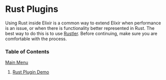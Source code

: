 # Rust Plugins

Using Rust inside Elixir is a common way to extend Elixir when performance is an issue, or when there is functionality better represented in Rust.  The best way to do this is to use [Rustler](https://github.com/rusterlium/rustler).  Before continuing, make sure you are comfortable with the process.

### Table of Contents

[Main Menu](../README.md)

1. [Rust Plugin Demo](Rust%20Demo.md)